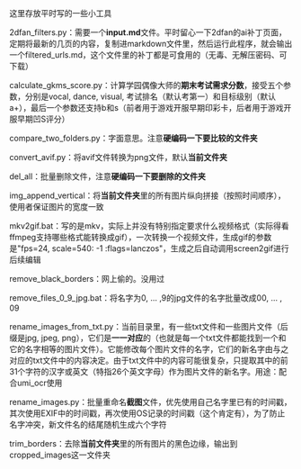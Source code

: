 这里存放平时写的一些小工具

2dfan_filters.py：需要一个**input.md**文件。平时留心一下2dfan的ai补丁页面，定期将最新的几页的内容，复制进markdown文件里，然后运行此程序，就会输出一个filtered_urls.md，这个文件里的补丁都是可食用的（无毒、无解压密码、可下载）

calculate_gkms_score.py：计算学园偶像大师的**期末考试需求分数**，接受五个参数，分别是vocal, dance, visual, 考试排名（默认考第一）和目标级别（默认a+），最后一个参数还支持b和s（前者用于游戏开服早期印彩卡，后者用于游戏开服早期凹S评分）

compare_two_folders.py：字面意思。注意**硬编码一下要比较的文件夹**

convert_avif.py：将avif文件转换为png文件，默认**当前文件夹**

del_all：批量删除文件，注意**硬编码一下要删除的文件夹**

img_append_vertical：将**当前文件夹**里的所有图片纵向拼接（按照时间顺序），使用者保证图片的宽度一致

mkv2gif.bat：写的是mkv，实际上并没有特别指定要求什么视频格式（实际得看ffmpeg支持哪些格式能转换成gif），一次转换一个视频文件，生成gif的参数是"fps=24, scale=540: -1 :flags=lanczos"，生成之后自动调用screen2gif进行后续编辑

remove_black_borders：网上偷的。没用过

remove_files_0_9_jpg.bat：将名字为0, ... ,9的jpg文件的名字批量改成00, ... , 09

rename_images_from_txt.py：当前目录里，有一些txt文件和一些图片文件（后缀是jpg, jpeg, png），它们是**一一对应**的（也就是每一个txt文件都能找到一个和它的名字相等的图片文件）。它能修改每个图片文件的名字，它们的新名字由与之对应的txt文件中的内容决定。由于txt文件中的内容可能很复杂，只提取其中的前31个字符的汉字或英文（特指26个英文字母）作为图片文件的新名字。用途：配合umi_ocr使用

rename_images.py：批量重命名**截图**文件，优先使用自己名字里已有的时间戳，其次使用EXIF中的时间戳，再次使用OS记录的时间戳（这个肯定有），为了防止名字冲突，新文件名的结尾随机生成六个字符

trim_borders：去除**当前文件夹**里的所有图片的黑色边缘，输出到cropped_images这一文件夹
